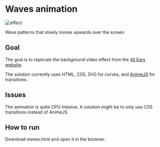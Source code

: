 # Waves animation

![effect](https://github.com/user-attachments/assets/952820e4-a596-49bb-8bf1-f1922d27605d)

Wave patterns that slowly moves upwards over the screen

## Goal
The goal is to replicate the background video effect from the [All Ears website](https://sv.allears.ai/).

The solution currently uses HTML, CSS, SVG for curves, and [AnimeJS](https://github.com/juliangarnier/anime) for transitions.

## Issues
The animation is quite CPU intesive. A solution might be to only use CSS transitions instead of AnimeJS.

## How to run
Download waves.html and open it in the browser.
